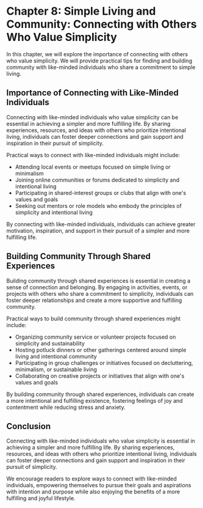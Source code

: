 Chapter 8: Simple Living and Community: Connecting with Others Who Value Simplicity
===================================================================================

In this chapter, we will explore the importance of connecting with others who value simplicity. We will provide practical tips for finding and building community with like-minded individuals who share a commitment to simple living.

Importance of Connecting with Like-Minded Individuals
-----------------------------------------------------

Connecting with like-minded individuals who value simplicity can be essential in achieving a simpler and more fulfilling life. By sharing experiences, resources, and ideas with others who prioritize intentional living, individuals can foster deeper connections and gain support and inspiration in their pursuit of simplicity.

Practical ways to connect with like-minded individuals might include:

* Attending local events or meetups focused on simple living or minimalism
* Joining online communities or forums dedicated to simplicity and intentional living
* Participating in shared-interest groups or clubs that align with one's values and goals
* Seeking out mentors or role models who embody the principles of simplicity and intentional living

By connecting with like-minded individuals, individuals can achieve greater motivation, inspiration, and support in their pursuit of a simpler and more fulfilling life.

Building Community Through Shared Experiences
---------------------------------------------

Building community through shared experiences is essential in creating a sense of connection and belonging. By engaging in activities, events, or projects with others who share a commitment to simplicity, individuals can foster deeper relationships and create a more supportive and fulfilling community.

Practical ways to build community through shared experiences might include:

* Organizing community service or volunteer projects focused on simplicity and sustainability
* Hosting potluck dinners or other gatherings centered around simple living and intentional community
* Participating in group challenges or initiatives focused on decluttering, minimalism, or sustainable living
* Collaborating on creative projects or initiatives that align with one's values and goals

By building community through shared experiences, individuals can create a more intentional and fulfilling existence, fostering feelings of joy and contentment while reducing stress and anxiety.

Conclusion
----------

Connecting with like-minded individuals who value simplicity is essential in achieving a simpler and more fulfilling life. By sharing experiences, resources, and ideas with others who prioritize intentional living, individuals can foster deeper connections and gain support and inspiration in their pursuit of simplicity.

We encourage readers to explore ways to connect with like-minded individuals, empowering themselves to pursue their goals and aspirations with intention and purpose while also enjoying the benefits of a more fulfilling and joyful lifestyle.
